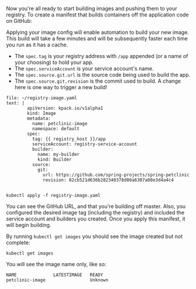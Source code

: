 

Now you're all ready to start building images and pushing them to your registry. To create a manifest that builds containers off the application code on GitHub:

Applying your image config will enable automation to build your new image.
This build will take a few minutes and will be subsequently faster each time you run as it has a cache. 

- The `spec.tag` is your registry address with `/app` appended (or a name of your choosing) to hold your app.
- The `spec.serviceAccount` is your service account's name.
- The `spec.source.git.url` is the source code being used to build the app.
- The `spec.source.git.revision` is the commit used to build. A change here is one way to trigger a new build!

```editor:append-lines-to-file
file: ~/registry-image.yaml
text: |  
        apiVersion: kpack.io/v1alpha1
        kind: Image
        metadata:
          name: petclinic-image
          namespace: default
        spec:
          tag: {{ registry_host }}/app
          serviceAccount: registry-service-account
          builder:
            name: my-builder
            kind: Builder
          source:
            git:
              url: https://github.com/spring-projects/spring-petclinic
              revision: 82cb521d636b282340378d80a6307a08e3d4a4c4


```

```execute-1
kubectl apply -f registry-image.yaml
``` 

You can see the GitHub URL, and that you're building off master. Also, you configured the desired image tag (including the registry) and included the service account and builders you created. Once you apply this manifest, it will begin building.


By running `kubectl get images` you should see the image created but not complete:
```execute-1
kubectl get images
```

You will see the image name only, like so:
```
NAME              LATESTIMAGE   READY
petclinic-image                 Unknown
```